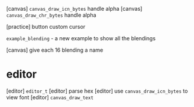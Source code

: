 [canvas] `canvas_draw_icn_bytes` handle alpha
[canvas] `canvas_draw_chr_bytes` handle alpha

[practice] button custom cursor

`example_blending` - a new example to show all the blendings

[canvas] give each 16 blending a name

# editor

[editor] `editor_t`
[editor] parse hex
[editor] use `canvas_draw_icn_bytes` to view font
[editor] `canvas_draw_text`
